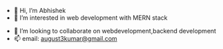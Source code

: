 - 👋 Hi, I’m Abhishek
- 👀 I’m interested in web development with MERN stack
<!-- - 🌱 I’m currently learning web development -->
- 💞️ I’m looking to collaborate on webdevelopment,backend development
- 📫 email: august3kumar@gmail.com

<!---
hectic-oslo/hectic-oslo is a ✨ special ✨ repository because its `README.md` (this file) appears on your GitHub profile.
You can click the Preview link to take a look at your changes.
--->
